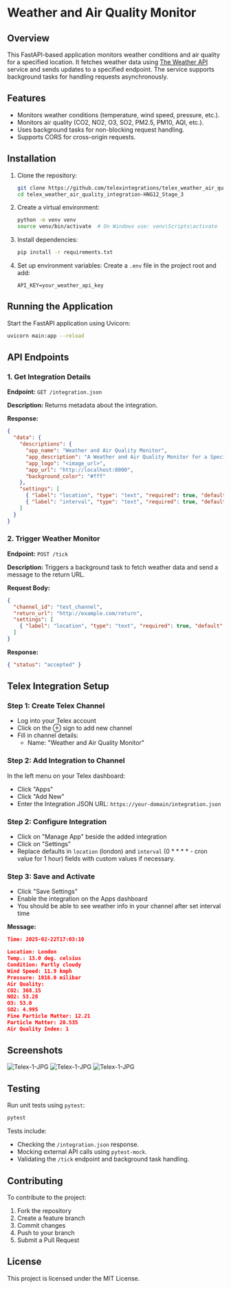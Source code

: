 # Weather and Air Quality Monitor

## Overview
This FastAPI-based application monitors weather conditions and air quality for a specified location. It fetches weather data using [The Weather API](https://www.weatherapi.com/) service and sends updates to a specified endpoint. The service supports background tasks for handling requests asynchronously.

## Features
- Monitors weather conditions (temperature, wind speed, pressure, etc.).
- Monitors air quality (CO2, NO2, O3, SO2, PM2.5, PM10, AQI, etc.).
- Uses background tasks for non-blocking request handling.
- Supports CORS for cross-origin requests.

## Installation
1. Clone the repository:
   ```bash
   git clone https://github.com/telexintegrations/telex_weather_air_quality_integration-HNG12_Stage_3.git
   cd telex_weather_air_quality_integration-HNG12_Stage_3
   ```
2. Create a virtual environment:
   ```bash
   python -m venv venv
   source venv/bin/activate  # On Windows use: venv\Scripts\activate
   ```
3. Install dependencies:
   ```bash
   pip install -r requirements.txt
   ```
4. Set up environment variables:
   Create a `.env` file in the project root and add:
   ```env
   API_KEY=your_weather_api_key
   ```

## Running the Application
Start the FastAPI application using Uvicorn:
```bash
uvicorn main:app --reload
```

## API Endpoints
### 1. Get Integration Details
**Endpoint:** `GET /integration.json`

**Description:** Returns metadata about the integration.

**Response:**
```json
{
  "data": {
    "descriptions": {
      "app_name": "Weather and Air Quality Monitor",
      "app_description": "A Weather and Air Quality Monitor for a Specific Location",
      "app_logo": "<image_url>",
      "app_url": "http://localhost:8000",
      "background_color": "#fff"
    },
    "settings": [
      { "label": "location", "type": "text", "required": true, "default": "london" },
      { "label": "interval", "type": "text", "required": true, "default": "* * * * *" }
    ]
  }
}
```

### 2. Trigger Weather Monitor
**Endpoint:** `POST /tick`

**Description:** Triggers a background task to fetch weather data and send a message to the return URL.

**Request Body:**
```json
{
  "channel_id": "test_channel",
  "return_url": "http://example.com/return",
  "settings": [
    { "label": "location", "type": "text", "required": true, "default": "london" }
  ]
}
```

**Response:**
```json
{ "status": "accepted" }
```
## Telex Integration Setup
### Step 1: Create Telex Channel
- Log into your Telex account
- Click on the ⊕ sign to add new channel
- Fill in channel details:
  - Name: "Weather and Air Quality Monitor"

### Step 2: Add Integration to Channel
In the left menu on your Telex dashboard:
- Click "Apps"
- Click "Add New"
- Enter the Integration JSON URL: `https://your-domain/integration.json`

### Step 2: Configure Integration
- Click on "Manage App" beside the added integration
- Click on "Settings"
- Replace defaults in `location` (london) and `interval` (0  * * * * - cron value for 1 hour) fields with custom values if necessary.

### Step 3: Save and Activate
- Click "Save Settings"
- Enable the integration on the Apps dashboard
- You should be able to see weather info in your channel after set interval time

**Message:**
```json
Time: 2025-02-22T17:03:10

Location: London
Temp.: 13.0 deg. celsius
Condition: Partly cloudy
Wind Speed: 11.9 kmph
Pressure: 1016.0 milibar
Air Quality:
CO2: 368.15
NO2: 53.28
O3: 53.0
SO2: 4.995
Fine Particle Matter: 12.21
Particle Matter: 20.535
Air Quality Index: 1
```

## Screenshots
![Telex-1-JPG](screenshots/telex-1.JPG)
![Telex-1-JPG](screenshots/telex-2.JPG)
![Telex-1-JPG](screenshots/telex-3.JPG)


## Testing
Run unit tests using `pytest`:
```bash
pytest
```
Tests include:
- Checking the `/integration.json` response.
- Mocking external API calls using `pytest-mock`.
- Validating the `/tick` endpoint and background task handling.

## Contributing
To contribute to the project:

1. Fork the repository
2. Create a feature branch
3. Commit changes
4. Push to your branch
5. Submit a Pull Request

## License
This project is licensed under the MIT License.

